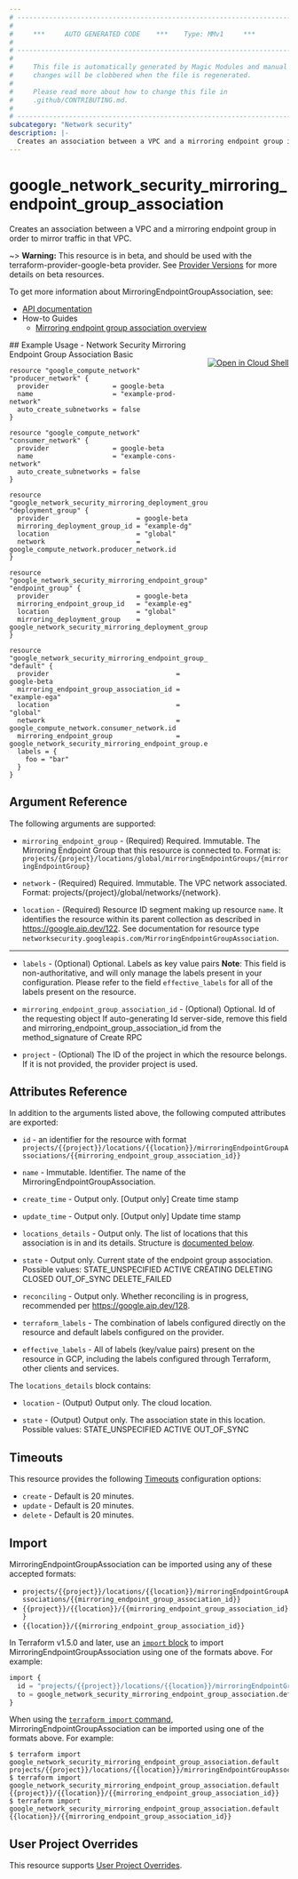 ```yaml
---
# ----------------------------------------------------------------------------
#
#     ***     AUTO GENERATED CODE    ***    Type: MMv1     ***
#
# ----------------------------------------------------------------------------
#
#     This file is automatically generated by Magic Modules and manual
#     changes will be clobbered when the file is regenerated.
#
#     Please read more about how to change this file in
#     .github/CONTRIBUTING.md.
#
# ----------------------------------------------------------------------------
subcategory: "Network security"
description: |-
  Creates an association between a VPC and a mirroring endpoint group in order to mirror traffic in that VPC.
---
```


# google_network_security_mirroring_endpoint_group_association

Creates an association between a VPC and a mirroring endpoint group in order to mirror traffic in that VPC.

~> **Warning:** This resource is in beta, and should be used with the terraform-provider-google-beta provider.
See [Provider Versions](https://terraform.io/docs/providers/google/guides/provider_versions.html) for more details on beta resources.

To get more information about MirroringEndpointGroupAssociation, see:

* [API documentation](https://cloud.google.com/network-security-integration/docs/reference/rest/v1beta1/projects.locations.mirroringEndpointGroupAssociations)
* How-to Guides
    * [Mirroring endpoint group association overview](https://cloud.google.com/network-security-integration/docs/out-of-band/endpoint-groups-overview#mirroring-endpoint-group-association)

<div class = "oics-button" style="float: right; margin: 0 0 -15px">
  <a href="https://console.cloud.google.com/cloudshell/open?cloudshell_git_repo=https%3A%2F%2Fgithub.com%2Fterraform-google-modules%2Fdocs-examples.git&cloudshell_image=gcr.io%2Fcloudshell-images%2Fcloudshell%3Alatest&cloudshell_print=.%2Fmotd&cloudshell_tutorial=.%2Ftutorial.md&cloudshell_working_dir=network_security_mirroring_endpoint_group_association_basic&open_in_editor=main.tf" target="_blank">
    <img alt="Open in Cloud Shell" src="//gstatic.com/cloudssh/images/open-btn.svg" style="max-height: 44px; margin: 32px auto; max-width: 100%;">
  </a>
</div>
## Example Usage - Network Security Mirroring Endpoint Group Association Basic


```hcl
resource "google_compute_network" "producer_network" {
  provider                = google-beta
  name                    = "example-prod-network"
  auto_create_subnetworks = false
}

resource "google_compute_network" "consumer_network" {
  provider                = google-beta
  name                    = "example-cons-network"
  auto_create_subnetworks = false
}

resource "google_network_security_mirroring_deployment_group" "deployment_group" {
  provider                      = google-beta
  mirroring_deployment_group_id = "example-dg"
  location                      = "global"
  network                       = google_compute_network.producer_network.id
}

resource "google_network_security_mirroring_endpoint_group" "endpoint_group" {
  provider                      = google-beta
  mirroring_endpoint_group_id   = "example-eg"
  location                      = "global"
  mirroring_deployment_group    = google_network_security_mirroring_deployment_group.deployment_group.id
}

resource "google_network_security_mirroring_endpoint_group_association" "default" {
  provider                                = google-beta
  mirroring_endpoint_group_association_id = "example-ega"
  location                                = "global"
  network                                 = google_compute_network.consumer_network.id
  mirroring_endpoint_group                = google_network_security_mirroring_endpoint_group.endpoint_group.id
  labels = {
    foo = "bar"
  }
}
```

## Argument Reference

The following arguments are supported:


* `mirroring_endpoint_group` -
  (Required)
  Required. Immutable. The Mirroring Endpoint Group that this resource is connected to. Format
  is:
  `projects/{project}/locations/global/mirroringEndpointGroups/{mirroringEndpointGroup}`

* `network` -
  (Required)
  Required. Immutable. The VPC network associated. Format:
  projects/{project}/global/networks/{network}.

* `location` -
  (Required)
  Resource ID segment making up resource `name`. It identifies the resource within its parent collection as described in https://google.aip.dev/122. See documentation for resource type `networksecurity.googleapis.com/MirroringEndpointGroupAssociation`.


- - -


* `labels` -
  (Optional)
  Optional. Labels as key value pairs 
  **Note**: This field is non-authoritative, and will only manage the labels present in your configuration.
  Please refer to the field `effective_labels` for all of the labels present on the resource.

* `mirroring_endpoint_group_association_id` -
  (Optional)
  Optional. Id of the requesting object
  If auto-generating Id server-side, remove this field and
  mirroring_endpoint_group_association_id from the method_signature of Create
  RPC

* `project` - (Optional) The ID of the project in which the resource belongs.
    If it is not provided, the provider project is used.



## Attributes Reference

In addition to the arguments listed above, the following computed attributes are exported:

* `id` - an identifier for the resource with format `projects/{{project}}/locations/{{location}}/mirroringEndpointGroupAssociations/{{mirroring_endpoint_group_association_id}}`

* `name` -
  Immutable. Identifier. The name of the MirroringEndpointGroupAssociation.

* `create_time` -
  Output only. [Output only] Create time stamp

* `update_time` -
  Output only. [Output only] Update time stamp

* `locations_details` -
  Output only. The list of locations that this association is in and its details.
  Structure is [documented below](#nested_locations_details).

* `state` -
  Output only. Current state of the endpoint group association. 
   Possible values:
   STATE_UNSPECIFIED
  ACTIVE
  CREATING
  DELETING
  CLOSED
  OUT_OF_SYNC
  DELETE_FAILED

* `reconciling` -
  Output only. Whether reconciling is in progress, recommended per
  https://google.aip.dev/128.

* `terraform_labels` -
  The combination of labels configured directly on the resource
   and default labels configured on the provider.

* `effective_labels` -
  All of labels (key/value pairs) present on the resource in GCP, including the labels configured through Terraform, other clients and services.


<a name="nested_locations_details"></a>The `locations_details` block contains:

* `location` -
  (Output)
  Output only. The cloud location.

* `state` -
  (Output)
  Output only. The association state in this location. 
   Possible values:
   STATE_UNSPECIFIED
  ACTIVE
  OUT_OF_SYNC

## Timeouts

This resource provides the following
[Timeouts](https://developer.hashicorp.com/terraform/plugin/sdkv2/resources/retries-and-customizable-timeouts) configuration options:

- `create` - Default is 20 minutes.
- `update` - Default is 20 minutes.
- `delete` - Default is 20 minutes.

## Import


MirroringEndpointGroupAssociation can be imported using any of these accepted formats:

* `projects/{{project}}/locations/{{location}}/mirroringEndpointGroupAssociations/{{mirroring_endpoint_group_association_id}}`
* `{{project}}/{{location}}/{{mirroring_endpoint_group_association_id}}`
* `{{location}}/{{mirroring_endpoint_group_association_id}}`


In Terraform v1.5.0 and later, use an [`import` block](https://developer.hashicorp.com/terraform/language/import) to import MirroringEndpointGroupAssociation using one of the formats above. For example:

```tf
import {
  id = "projects/{{project}}/locations/{{location}}/mirroringEndpointGroupAssociations/{{mirroring_endpoint_group_association_id}}"
  to = google_network_security_mirroring_endpoint_group_association.default
}
```

When using the [`terraform import` command](https://developer.hashicorp.com/terraform/cli/commands/import), MirroringEndpointGroupAssociation can be imported using one of the formats above. For example:

```
$ terraform import google_network_security_mirroring_endpoint_group_association.default projects/{{project}}/locations/{{location}}/mirroringEndpointGroupAssociations/{{mirroring_endpoint_group_association_id}}
$ terraform import google_network_security_mirroring_endpoint_group_association.default {{project}}/{{location}}/{{mirroring_endpoint_group_association_id}}
$ terraform import google_network_security_mirroring_endpoint_group_association.default {{location}}/{{mirroring_endpoint_group_association_id}}
```

## User Project Overrides

This resource supports [User Project Overrides](https://registry.terraform.io/providers/hashicorp/google/latest/docs/guides/provider_reference#user_project_override).

